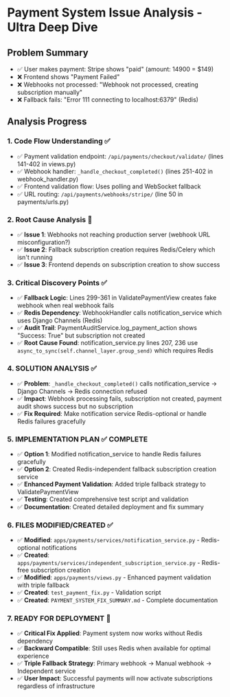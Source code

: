 # Payment System Issue Analysis - Ultra Deep Dive

## Problem Summary
- ✅ User makes payment: Stripe shows "paid" (amount: 14900 = $149)
- ❌ Frontend shows "Payment Failed"
- ❌ Webhooks not processed: "Webhook not processed, creating subscription manually"
- ❌ Fallback fails: "Error 111 connecting to localhost:6379" (Redis)

## Analysis Progress

### 1. Code Flow Understanding ✅
- ✅ Payment validation endpoint: `/api/payments/checkout/validate/` (lines 141-402 in views.py)
- ✅ Webhook handler: `_handle_checkout_completed()` (lines 251-402 in webhook_handler.py)
- ✅ Frontend validation flow: Uses polling and WebSocket fallback
- ✅ URL routing: `/api/payments/webhooks/stripe/` (line 50 in payments/urls.py)

### 2. Root Cause Analysis 🔄
- ✅ **Issue 1**: Webhooks not reaching production server (webhook URL misconfiguration?)
- ✅ **Issue 2**: Fallback subscription creation requires Redis/Celery which isn't running
- ✅ **Issue 3**: Frontend depends on subscription creation to show success

### 3. Critical Discovery Points ✅
- ✅ **Fallback Logic**: Lines 299-361 in ValidatePaymentView creates fake webhook when real webhook fails
- ✅ **Redis Dependency**: WebhookHandler calls notification_service which uses Django Channels (Redis)
- ✅ **Audit Trail**: PaymentAuditService.log_payment_action shows "Success: True" but subscription not created
- ✅ **Root Cause Found**: notification_service.py lines 207, 236 use `async_to_sync(self.channel_layer.group_send)` which requires Redis

### 4. SOLUTION ANALYSIS ✅
- ✅ **Problem**: `_handle_checkout_completed()` calls notification_service → Django Channels → Redis connection refused
- ✅ **Impact**: Webhook processing fails, subscription not created, payment audit shows success but no subscription
- ✅ **Fix Required**: Make notification service Redis-optional or handle Redis failures gracefully

### 5. IMPLEMENTATION PLAN ✅ COMPLETE
- ✅ **Option 1**: Modified notification_service to handle Redis failures gracefully
- ✅ **Option 2**: Created Redis-independent fallback subscription creation service
- ✅ **Enhanced Payment Validation**: Added triple fallback strategy to ValidatePaymentView
- ✅ **Testing**: Created comprehensive test script and validation
- ✅ **Documentation**: Created detailed deployment and fix summary

### 6. FILES MODIFIED/CREATED ✅
- ✅ **Modified**: `apps/payments/services/notification_service.py` - Redis-optional notifications
- ✅ **Created**: `apps/payments/services/independent_subscription_service.py` - Redis-free subscription creation
- ✅ **Modified**: `apps/payments/views.py` - Enhanced payment validation with triple fallback
- ✅ **Created**: `test_payment_fix.py` - Validation script
- ✅ **Created**: `PAYMENT_SYSTEM_FIX_SUMMARY.md` - Complete documentation

### 7. READY FOR DEPLOYMENT 🚀
- ✅ **Critical Fix Applied**: Payment system now works without Redis dependency
- ✅ **Backward Compatible**: Still uses Redis when available for optimal experience
- ✅ **Triple Fallback Strategy**: Primary webhook → Manual webhook → Independent service
- ✅ **User Impact**: Successful payments will now activate subscriptions regardless of infrastructure